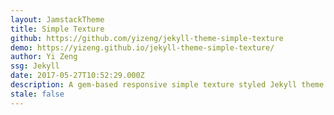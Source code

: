 ```yaml
---
layout: JamstackTheme
title: Simple Texture
github: https://github.com/yizeng/jekyll-theme-simple-texture
demo: https://yizeng.github.io/jekyll-theme-simple-texture/
author: Yi Zeng
ssg: Jekyll
date: 2017-05-27T10:52:29.000Z
description: A gem-based responsive simple texture styled Jekyll theme.
stale: false
---
```

